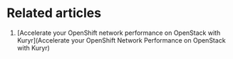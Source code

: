 # Related articles

1. [Accelerate your OpenShift network performance on OpenStack with Kuryr](Accelerate your OpenShift Network Performance on OpenStack with Kuryr)
